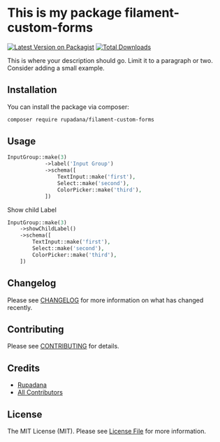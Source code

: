 # This is my package filament-custom-forms

[![Latest Version on Packagist](https://img.shields.io/packagist/v/rupadana/filament-custom-forms.svg?style=flat-square)](https://packagist.org/packages/rupadana/filament-custom-forms)
[![Total Downloads](https://img.shields.io/packagist/dt/rupadana/filament-custom-forms.svg?style=flat-square)](https://packagist.org/packages/rupadana/filament-custom-forms)



This is where your description should go. Limit it to a paragraph or two. Consider adding a small example.

## Installation

You can install the package via composer:

```bash
composer require rupadana/filament-custom-forms
```

## Usage

```php
InputGroup::make(3)
            ->label('Input Group')
            ->schema([
                TextInput::make('first'),
                Select::make('second'),
                ColorPicker::make('third'),
            ])
```


Show child Label

```php
InputGroup::make(3)
    ->showChildLabel()
    ->schema([
        TextInput::make('first'),
        Select::make('second'),
        ColorPicker::make('third'),
    ])
```

## Changelog

Please see [CHANGELOG](CHANGELOG.md) for more information on what has changed recently.

## Contributing

Please see [CONTRIBUTING](.github/CONTRIBUTING.md) for details.

## Credits

- [Rupadana](https://github.com/rupadana)
- [All Contributors](../../contributors)
  
## License

The MIT License (MIT). Please see [License File](LICENSE.md) for more information.
